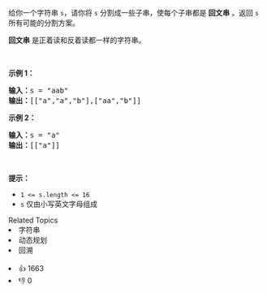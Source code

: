<p>给你一个字符串 <code>s</code>，请你将<em> </em><code>s</code><em> </em>分割成一些子串，使每个子串都是 <strong>回文串</strong> 。返回 <code>s</code> 所有可能的分割方案。</p>

<p><strong>回文串</strong> 是正着读和反着读都一样的字符串。</p>

<p>&nbsp;</p>

<p><strong>示例 1：</strong></p>

<pre>
<strong>输入：</strong>s = "aab"
<strong>输出：</strong>[["a","a","b"],["aa","b"]]
</pre>

<p><strong>示例 2：</strong></p>

<pre>
<strong>输入：</strong>s = "a"
<strong>输出：</strong>[["a"]]
</pre>

<p>&nbsp;</p>

<p><strong>提示：</strong></p>

<ul> 
 <li><code>1 &lt;= s.length &lt;= 16</code></li> 
 <li><code>s</code> 仅由小写英文字母组成</li> 
</ul>

<div><div>Related Topics</div><div><li>字符串</li><li>动态规划</li><li>回溯</li></div></div><br><div><li>👍 1663</li><li>👎 0</li></div>